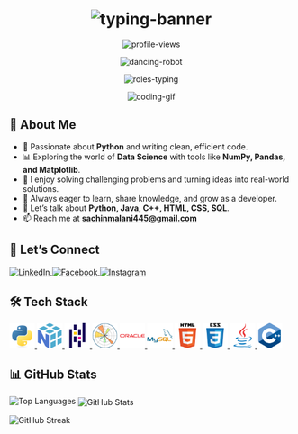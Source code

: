 <h1 align="center">
  <img src="https://readme-typing-svg.herokuapp.com?font=Righteous&size=38&center=true&vCenter=true&width=600&height=70&duration=4000&lines=Hey+there!+👋;Welcome+to+my+GitHub+Universe" alt="typing-banner" />
</h1>

<!-- profile views badge -->
<p align="center">
  <img src="https://komarev.com/ghpvc/?username=sachinramesh024&label=Profile%20views&color=0e75b6&style=flat" alt="profile-views" />
</p>

<!-- fun animated robot -->
<p align="center">
  <img src="https://media.tenor.com/qzDypEjzjVwAAAAj/cute-dance.gif" width="80" alt="dancing-robot" />
</p>

<!-- role typing animation -->
<p align="center">
  <img src="https://readme-typing-svg.demolab.com?font=Fira+Code&weight=600&size=24&duration=3000&pause=900&color=00B8D9&center=true&vCenter=true&random=false&width=1000&height=60&lines=I'm+Sachin+Ramesh;Python+Developer;Data+Science+Learner;Problem+Solver+%7C+Tech+Explorer" alt="roles-typing" />
</p>

<!-- coding GIF -->
<p align="center">
  <img alt="coding-gif" width="400" src="https://csccouncil.org/assets/img/team/cmmc.gif" />
</p>

## 🚀 About Me
- 🔭 Passionate about **Python** and writing clean, efficient code.  
- 📊 Exploring the world of **Data Science** with tools like **NumPy, Pandas, and Matplotlib**.  
- 🧠 I enjoy solving challenging problems and turning ideas into real-world solutions.  
- 📘 Always eager to learn, share knowledge, and grow as a developer.  
- 💬 Let’s talk about **Python, Java, C++, HTML, CSS, SQL**.  
- 📫 Reach me at **sachinmalani445@gmail.com**  

## 🤝 Let’s Connect
<p align="left">
  <a href="https://www.linkedin.com/in/sachin-ramesh-malani-b232662a5/" target="_blank">
    <img align="center" src="https://raw.githubusercontent.com/rahuldkjain/github-profile-readme-generator/master/src/images/icons/Social/linked-in-alt.svg" alt="LinkedIn" height="30" width="40" />
  </a>
  <a href="https://facebook.com/sachinmalani" target="_blank">
    <img align="center" src="https://raw.githubusercontent.com/rahuldkjain/github-profile-readme-generator/master/src/images/icons/Social/facebook.svg" alt="Facebook" height="30" width="40" />
  </a>
  <a href="https://instagram.com/sachinmalani" target="_blank">
    <img align="center" src="https://raw.githubusercontent.com/rahuldkjain/github-profile-readme-generator/master/src/images/icons/Social/instagram.svg" alt="Instagram" height="30" width="40" />
  </a>
</p>

## 🛠️ Tech Stack
<p align="left">
  <a href="https://www.python.org" target="_blank" rel="noreferrer">
    <img src="https://raw.githubusercontent.com/devicons/devicon/master/icons/python/python-original.svg" alt="Python" width="45" height="45"/>
  </a>
  <a href="https://numpy.org/" target="_blank" rel="noreferrer">
    <img src="https://raw.githubusercontent.com/devicons/devicon/master/icons/numpy/numpy-original.svg" alt="NumPy" width="45" height="45"/>
  </a>
  <a href="https://pandas.pydata.org/" target="_blank" rel="noreferrer">
    <img src="https://raw.githubusercontent.com/devicons/devicon/master/icons/pandas/pandas-original.svg" alt="Pandas" width="45" height="45"/>
  </a>
  <a href="https://matplotlib.org/" target="_blank" rel="noreferrer">
    <img src="https://raw.githubusercontent.com/devicons/devicon/master/icons/matplotlib/matplotlib-original.svg" alt="Matplotlib" width="45" height="45"/>
  </a>
  <a href="https://www.oracle.com/" target="_blank" rel="noreferrer">
    <img src="https://raw.githubusercontent.com/devicons/devicon/master/icons/oracle/oracle-original.svg" alt="Oracle" width="45" height="45"/>
  </a>
  <a href="https://www.mysql.com/" target="_blank" rel="noreferrer">
    <img src="https://raw.githubusercontent.com/devicons/devicon/master/icons/mysql/mysql-original-wordmark.svg" alt="MySQL" width="45" height="45"/>
  </a>
  <a href="https://www.w3.org/html/" target="_blank" rel="noreferrer">
    <img src="https://raw.githubusercontent.com/devicons/devicon/master/icons/html5/html5-original-wordmark.svg" alt="HTML5" width="45" height="45"/>
  </a>
  <a href="https://www.w3schools.com/css/" target="_blank" rel="noreferrer">
    <img src="https://raw.githubusercontent.com/devicons/devicon/master/icons/css3/css3-original-wordmark.svg" alt="CSS3" width="45" height="45"/>
  </a>
  <a href="https://www.java.com" target="_blank" rel="noreferrer">
    <img src="https://raw.githubusercontent.com/devicons/devicon/master/icons/java/java-original.svg" alt="Java" width="45" height="45"/>
  </a>
  <a href="https://isocpp.org/" target="_blank" rel="noreferrer">
    <img src="https://raw.githubusercontent.com/devicons/devicon/master/icons/cplusplus/cplusplus-original.svg" alt="C++" width="45" height="45"/>
  </a>
</p>

## 📊 GitHub Stats
<p>
  <img align="left" src="https://github-readme-stats.vercel.app/api/top-langs?username=sachinramesh024&show_icons=true&locale=en&layout=compact" alt="Top Languages" />
</p>

<p>
  &nbsp;<img align="center" src="https://github-readme-stats.vercel.app/api?username=sachinramesh024&show_icons=true&locale=en" alt="GitHub Stats" />
</p>

<p>
  <img align="center" src="https://github-readme-streak-stats.herokuapp.com/?user=sachinramesh024" alt="GitHub Streak" />
</p>
